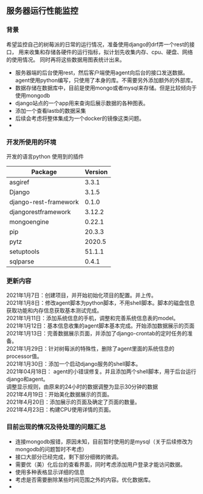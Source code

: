 ## 服务器运行性能监控

### 背景
希望监控自己的树莓派的日常的运行情况，准备使用django的drf弄一个rest的接口，
用来收集和存储各硬件的运行指标，拟计划先收集内存、cpu、硬盘、网络的使用情况。
同时再将这些数据用图表统计出来。
- 服务器端的后台使用rest，然后客户端使用agent向后台的接口发送数据。agent使用python编写，只使用了本身的库。不需要另外添加额外的外部库。
- 数据存储在数据库中，目前是使用mongo或者mysql来存储。但是比较倾向于使用mongodb
- django站点的一个app用来查询后展示数据的各种图表。
- 添加一个查看lastb的数据采集
- 后续会考虑将整体集成为一个docker的镜像这类问题。
- 

### 开发所使用的环境
开发的语言python
使用到的插件

Package               |Version
--------------------- |-------
asgiref               |3.3.1
Django                |3.1.5
django-rest-framework |0.1.0
djangorestframework   |3.12.2
mongoengine           |0.22.1
pip                   |20.3.3
pytz                  |2020.5
setuptools            |51.1.1
sqlparse              |0.4.1


### 更新内容
2021年1月7日：创建项目，并开始初始化项目的配置。并上传。<br />
2021年1月8日：修改agent脚本为python脚本，不用shell脚本。脚本的磁盘信息获取功能和内存信息获取基本测试完成。<br />
2021年1月11日：添加系统信息的手机，调整和完善系统信息表的model。<br />
2021年1月12日：基本信息收集的agent脚本基本完成。开始添加数据展示的页面<br />
2021年1月13日：完善数据展示页面，并添加了django-crontab的定时任务的准备。<br />
2021年1月29日：针对树莓派的特殊性，删除了agent里面的系统信息的processor值。<br />
2021年1月30日：添加一个启动django服务的shell脚本。<br />
2021年04月18日： agent的小错误修复。并且添加两个shell脚本，用于后台运行django和agent。<br />
调整显示规则，由原来的24小时的数据调整为显示30分钟的数据<br />
2021年4月19日：开始美化数据展示的页面。<br />
2021年4月20日：添加展示的页面及确定了页面的数量。<br />
2021年4月23日：构建CPU使用详情的页面。<br />

### 目前出现的情况及待处理的问题汇总
- 连接mongodb报错，原因未知，目前暂时使用的是mysql（关于后续修改为mongodb的问题暂时不考虑）
- 接口大部分已经完成，剩下部分细微的微调。
- 需要优（美）化后台的查看界面，同时考虑添加用户登录才能访问数据。
- 使用多种表格显示详细的信息
- 考虑是否需要删除某些时间范围之外的内容。优化数据库。
- 

